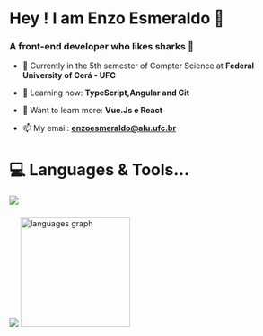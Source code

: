 <h1 align="start">Hey ! I am Enzo Esmeraldo 🦖</h1>
<h3 align="start">A front-end developer who likes sharks 🦈 </h3>

- 🔭 Currently in the 5th semester of Compter Science at **Federal University of Cerá - UFC**

- 🦕 Learning now: **TypeScript,Angular and Git**

- 🐢 Want to learn more: **Vue.Js e React**

- 📫 My email: **enzoesmeraldo@alu.ufc.br**

# 💻 Languages & Tools...

<p align="start">
  <a href="https://skillicons.dev">
    <img src="https://skillicons.dev/icons?i=angular,java,python,html,css,scss,typescript,js,cpp,git,github,vscode,figma,replit,illustrator,linkedin&perline=16" />
  </a>
</p>



###

<div >
 <img src="https://github-readme-stats.vercel.app/api?username=ensinho&show_icons=true&theme=tokyonight" />
 <img src="https://github-readme-stats.vercel.app/api/top-langs?locale=en&hide_title=false&layout=compact&card_width=375&langs_count=6&theme=dracula&hide_border=false&username=ensinho" height="195" alt="languages graph"  />
</div>



